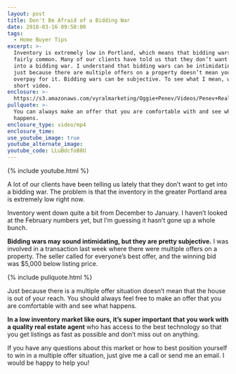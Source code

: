 ```yaml
---
layout: post
title: Don't Be Afraid of a Bidding War
date: 2018-03-16 09:50:00
tags:
  - Home Buyer Tips
excerpt: >-
  Inventory is extremely low in Portland, which means that bidding wars are
  fairly common. Many of our clients have told us that they don’t want to get
  into a bidding war. I understand that bidding wars can be intimidating, but
  just because there are multiple offers on a property doesn’t mean you have to
  overpay for it. Bidding wars can be subjective. To see what I mean, watch this
  short video.
enclosure: >-
  https://s3.amazonaws.com/vyralmarketing/Oggie+Penev/Videos/Penev+Realty+%257C+Find+Your+Dream+Home+With+These+3+Creative+Methods.mp4
pullquote: >-
  You can always make an offer that you are comfortable with and see what
  happens.
enclosure_type: video/mp4
enclosure_time:
use_youtube_image: true
youtube_alternate_image:
youtube_code: LLuBdcfoB8U
---
```


{% include youtube.html %}

A lot of our clients have been telling us lately that they don’t want to get into a bidding war. The problem is that the inventory in the greater Portland area is extremely low right now.

Inventory went down quite a bit from December to January. I haven’t looked at the February numbers yet, but I’m guessing it hasn’t gone up a whole bunch.

**Bidding wars may sound intimidating, but they are pretty subjective.** I was involved in a transaction last week where there were multiple offers on a property. The seller called for everyone’s best offer, and the winning bid was $5,000 below listing price.

{% include pullquote.html %}

Just because there is a multiple offer situation doesn’t mean that the house is out of your reach. You should always feel free to make an offer that you are comfortable with and see what happens.

**In a low inventory market like ours, it’s super important that you work with a quality real estate agent** who has access to the best technology so that you get listings as fast as possible and don’t miss out on anything.

If you have any questions about this market or how to best position yourself to win in a multiple offer situation, just give me a call or send me an email. I would be happy to help you!